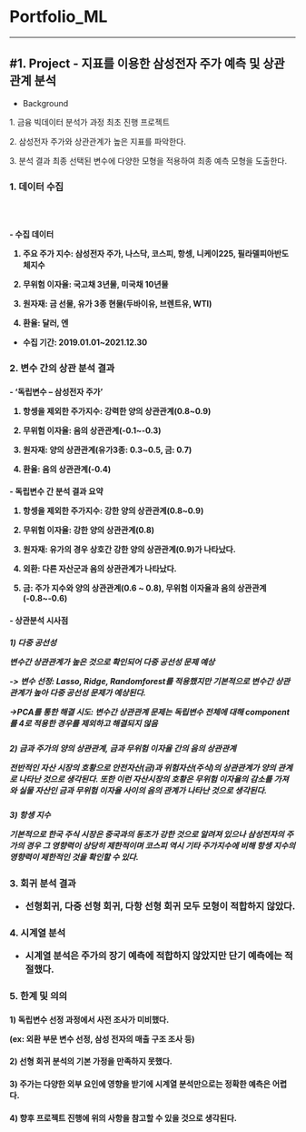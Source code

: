 ﻿Portfolio_ML
===============

***
<h2> #1. Project - 지표를 이용한 삼성전자 주가 예측 및 상관관계 분석 </h2> 

 - Background 
 <p>1. 금융 빅데이터 분석가 과정 최초 진행 프로젝트</p>
 <p>2. 삼성전자 주가와 상관관계가 높은 지표를 파악한다.</p>
 <p>3. 분석 결과 최종 선택된 변수에 다양한 모형을 적용하여 최종 예측 모형을 도출한다.</p>
 



<h3>1. 데이터  수집<h3/></br>

<h4>- 수집  데이터<br/>

1) 주요  주가  지수: 삼성전자  주가, 나스닥, 코스피, 항셍, 니케이225, 필라델피아반도체지수 <br/>

2) 무위험  이자율: 국고채 3년물, 미국채 10년물<br/>

3) 원자재: 금  선물, 유가 3종  현물(두바이유, 브렌트유, WTI)<br/>

4) 환율: 달러, 엔<br/>

- 수집  기간: 2019.01.01~2021.12.30<br/>

<h3>2. 변수  간의  상관  분석  결과<br/>

<h4>- ‘독립변수 – 삼성전자  주가’<br/>

1) 항셍을  제외한  주가지수: 강력한  양의  상관관계(0.8~0.9)<br/>

2) 무위험  이자율: 음의  상관관계(-0.1~-0.3)<br/>

3) 원자재: 양의  상관관계(유가3종: 0.3~0.5, 금: 0.7)<br/>

4) 환율: 음의  상관관계(-0.4)<br/>

<h4>- 독립변수  간  분석  결과  요약<br/>

1) 항셍을  제외한  주가지수: 강한  양의  상관관계(0.8~0.9)<br/>

2) 무위험  이자율: 강한  양의  상관관계(0.8)<br/>

3) 원자재: 유가의  경우  상호간  강한  양의  상관관계(0.9)가  나타났다.<br/>

4) 외환: 다른  자산군과  음의  상관관계가  나타났다.<br/>

5) 금: 주가  지수와  양의  상관관계(0.6 ~ 0.8), 무위험  이자율과  음의  상관관계(-0.8~-0.6)<br/>

<h4>- 상관분석  시사점<br/>

<h5>1) 다중  공선성<br/>

변수간  상관관계가  높은  것으로  확인되어  다중  공선성  문제  예상<br/>

-> 변수  선정: Lasso, Ridge, Randomforest를  적용했지만  기본적으로  변수간  상관관계가  높아  다중  공선성  문제가  예상된다.<br/>

->PCA를  통한  해결  시도: 변수간  상관관계  문제는  독립변수  전체에  대해 component를 4로  적용한  경우를  제외하고  해결되지  않음<br/>

<h5>2) 금과  주가의  양의  상관관계, 금과  무위험  이자율  간의  음의  상관관계<br/>

전반적인  자산  시장의  호황으로  안전자산(금)과  위험자산(주식)의  상관관계가  양의  관계로  나타난  것으로  생각된다. 또한  이런  자산시장의  호황은  무위험  이자율의  감소를  가져와  실물  자산인  금과  무위험  이자율  사이의  음의  관계가  나타난  것으로  생각된다.<br/>

<h5>3) 항셍  지수<br/>

기본적으로  한국  주식  시장은  중국과의  동조가  강한  것으로  알려져  있으나  삼성전자의  주가의  경우  그  영향력이  상당히  제한적이며  코스피  역시  기타  주가지수에  비해  항셍  지수의  영향력이  제한적인  것을  확인할  수  있다.<br/>

<h3>3. 회귀  분석  결과<br/>

- 선형회귀, 다중  선형  회귀, 다항  선형  회귀  모두  모형이  적합하지  않았다.<br/>

<h3>4. 시계열  분석<br/>

- 시계열  분석은  주가의  장기  예측에  적합하지  않았지만  단기  예측에는  적절했다.<br/>

<h3>5. 한계  및  의의<br/>

<h4>1) 독립변수  선정  과정에서  사전  조사가  미비했다.<br/>

(ex: 외환  부문  변수  선정, 삼성  전자의  매출  구조  조사  등)<br/>

<h4>2) 선형  회귀  분석의  기본  가정을  만족하지  못했다.<br/>

<h4>3) 주가는  다양한  외부  요인에  영향을  받기에  시계열  분석만으로는  정확한  예측은  어렵다.<br/>

<h4>4) 향후 프로젝트 진행에 위의 사항을 참고할 수 있을 것으로 생각된다.<br/>
